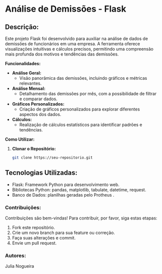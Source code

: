 # Análise de Demissões - Flask

## **Descrição:**

Este projeto Flask foi desenvolvido para auxiliar na análise de dados de demissões de funcionários em uma empresa. A ferramenta oferece visualizações intuitivas e cálculos precisos, permitindo uma compreensão mais profunda dos motivos e tendências das demissões.

**Funcionalidades:**

* **Análise Geral:**
    * Visão panorâmica das demissões, incluindo gráficos e métricas relevantes.
* **Análise Mensal:**
    * Detalhamento das demissões por mês, com a possibilidade de filtrar e comparar dados.
* **Gráficos Personalizados:**
    * Criação de gráficos personalizados para explorar diferentes aspectos dos dados.
* **Cálculos:**
    * Realização de cálculos estatísticos para identificar padrões e tendências.

**Como Utilizar:**

1. **Clonar o Repositório:**
   ```bash
   git clone https://seu-repositorio.git
   ```

## Tecnologias Utilizadas:

- Flask: Framework Python para desenvolvimento web.
- Bibliotecas Python: pandas, matplotlib, tabulate, datetime, request.
- Banco de Dados: planilhas geradas pelo Protheus .

### Contribuições:
Contribuições são bem-vindas! Para contribuir, por favor, siga estas etapas:

1. Fork este repositório.
2. Crie um novo branch para sua feature ou correção.
3. Faça suas alterações e commit.
4. Envie um pull request.

### Autores:

Julia Nogueira